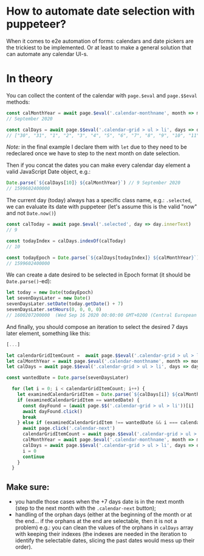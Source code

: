 # How to automate date selection with puppeteer?

When it comes to e2e automation of forms: calendars and date pickers are the trickiest to be implemented. Or at least to make a general solution that can automate any calendar UI-s.

# In theory

You can collect the content of the calendar with `page.$eval` and `page.$$eval` methods:

```javascript
const calMonthYear = await page.$eval('.calendar-monthname', month => month.innerText)
// September 2020

const calDays = await page.$$eval('.calendar-grid > ul > li', days => days.map(d => d.innerText))
// ["30", "31", "1", "2", "3", "4", "5", "6", "7", "8", "9", "10", "11", "12", "13", "14", "15", "16", "17", "18", "19", "20", "21", "22", "23", "24", "25", "26", "27", "28", "29", "30", "1", "2", "3"]
```

_Note:_ in the final example I declare them with `let` due to they need to be redeclared once we have to step to the next month on date selection.

Then if you concat the dates you can make every calendar day element a valid JavaScript Date object, e.g.:

```javascript
Date.parse(`${calDays[10]} ${calMonthYear}`) // 9 September 2020
// 1599602400000
```

The current day (today) always has a specific class name, e.g.: `.selected`, we can evaluate its date with puppeteer (let's assume this is the valid "now" and not `Date.now()`)

```javascript
const calToday = await page.$eval('.selected', day => day.innerText)
// 9
```

```javascript
const todayIndex = calDays.indexOf(calToday)
// 10

const todayEpoch = Date.parse(`${calDays[todayIndex]} ${calMonthYear}`) // 9 September 2020
// 1599602400000
```

We can create a date desired to be selected in Epoch format (it should be `Date.parse()`-ed):

```javascript
let today = new Date(todayEpoch)
let sevenDaysLater = new Date()
sevenDaysLater.setDate(today.getDate() + 7)
sevenDaysLater.setHours(0, 0, 0, 0)
// 1600207200000  (Wed Sep 16 2020 00:00:00 GMT+0200 (Central European Summer Time))
```

And finally, you should compose an iteration to select the desired 7 days later element, something like this:

```javascript
[...]

let calendarGridItemCount =  await page.$$eval('.calendar-grid > ul > li', el => el.length)
let calMonthYear = await page.$eval('.calendar-monthname', month => month.innerText)
let calDays = await page.$$eval('.calendar-grid > ul > li', days => days.map(d => d.innerText))

const wantedDate = Date.parse(sevenDaysLater)

  for (let i = 0; i < calendarGridItemCount; i++) {
    let examinedCalendarGridItem = Date.parse(`${calDays[i]} ${calMonthYear}`)
    if (examinedCalendarGridItem == wantedDate) {
      const dayFound = (await page.$$('.calendar-grid > ul > li'))[i]
      await dayFound.click()
      break
    } else if (examinedCalendarGridItem !== wantedDate && i === calendarGridItemCount - 1) {
      await page.click('.calendar-next')
      calendarGridItemCount = await page.$$eval('.calendar-grid > ul > li', el => el.length)
      calMonthYear = await page.$eval('.calendar-monthname', month => month.innerText)
      calDays = await page.$$eval('.calendar-grid > ul > li', days => days.map(d => d.innerText))
      i = 0
      continue
    }
  }
```

## Make sure:

- you handle those cases when the +7 days date is in the next month (step to the next month with the `.calendar-next` button);
- handling of the orphan days (either at the beginning of the month or at the end... if the orphans at the end are selectable, then it is not a problem) e.g.: you can clean the values of the orphans in `calDays` array with keeping their indexes (the indexes are needed in the iteration to identify the selectable dates, slicing the past dates would mess up their order).
